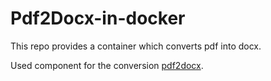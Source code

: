 # Pdf2Docx-in-docker
This repo provides a container which converts pdf into docx.

Used component for the conversion [pdf2docx](https://github.com/dothinking/pdf2docx).

